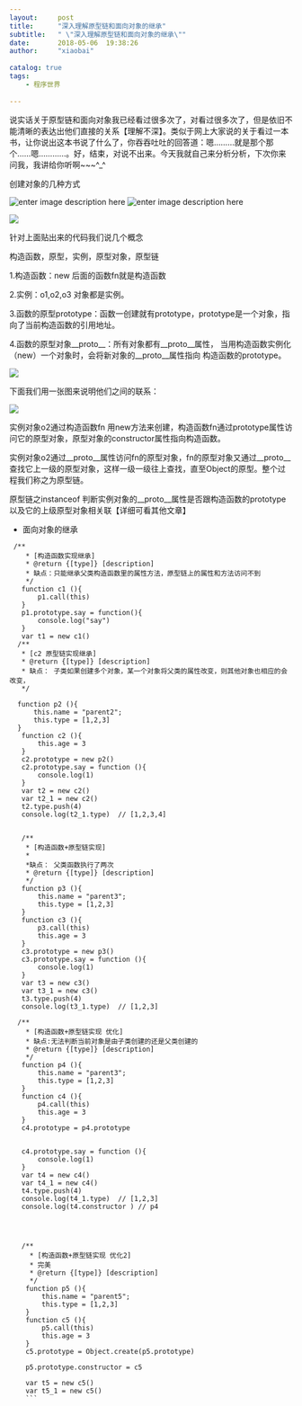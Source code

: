 ```yaml
---
layout:     post
title:      "深入理解原型链和面向对象的继承"
subtitle:   " \"深入理解原型链和面向对象的继承\""
date:       2018-05-06  19:38:26 
author:     "xiaobai"
 
catalog: true
tags:
    - 程序世界
     
---
```


说实话关于原型链和面向对象我已经看过很多次了，对看过很多次了，但是依旧不能清晰的表达出他们直接的关系【理解不深】。类似于网上大家说的关于看过一本书，让你说出这本书说了什么了，你吞吞吐吐的回答道：嗯………就是那个那个……嗯…………。好，结束，对说不出来。今天我就自己来分析分析，下次你来问我，我讲给你听啊~~~^_^

创建对象的几种方式

![enter image description here](https://img-blog.csdn.net/2018042918191377?watermark/2/text/aHR0cHM6Ly9ibG9nLmNzZG4ubmV0L3dlaXhpbl8zNjg1MjIzNQ==/font/5a6L5L2T/fontsize/400/fill/I0JBQkFCMA==/dissolve/70)
![enter image description here](https://img-blog.csdn.net/2018042918191377?watermark/2/text/aHR0cHM6Ly9ibG9nLmNzZG4ubmV0L3dlaXhpbl8zNjg1MjIzNQ==/font/5a6L5L2T/fontsize/400/fill/I0JBQkFCMA==/dissolve/70)

![](https://img-blog.csdn.net/20180429181853243?watermark/2/text/aHR0cHM6Ly9ibG9nLmNzZG4ubmV0L3dlaXhpbl8zNjg1MjIzNQ==/font/5a6L5L2T/fontsize/400/fill/I0JBQkFCMA==/dissolve/70)

针对上面贴出来的代码我们说几个概念

 构造函数，原型，实例，原型对象，原型链

1.构造函数：new 后面的函数fn就是构造函数

2.实例：o1,o2,o3 对象都是实例。

3.函数的原型prototype：函数一创建就有prototype，prototype是一个对象，指向了当前构造函数的引用地址。

4.函数的原型对象__proto__：所有对象都有__proto__属性， 当用构造函数实例化（new）一个对象时，会将新对象的__proto__属性指向 构造函数的prototype。

![](https://img-blog.csdn.net/20180429182417640?watermark/2/text/aHR0cHM6Ly9ibG9nLmNzZG4ubmV0L3dlaXhpbl8zNjg1MjIzNQ==/font/5a6L5L2T/fontsize/400/fill/I0JBQkFCMA==/dissolve/70)

下面我们用一张图来说明他们之间的联系：

![](https://img-blog.csdn.net/20180506182851429)



实例对象o2通过构造函数fn 用new方法来创建，构造函数fn通过prototype属性访问它的原型对象，原型对象的constructor属性指向构造函数。

实例对象o2通过__proto__属性访问fn的原型对象，fn的原型对象又通过__proto__ 查找它上一级的原型对象，这样一级一级往上查找，直至Object的原型。整个过程我们称之为原型链。

原型链之instanceof 
判断实例对象的__proto__属性是否跟构造函数的prototype以及它的上级原型对象相关联【详细可看其他文章】

 - 面向对象的继承
 ```
  /**
     * [构造函数实现继承]
     * @return {[type]} [description]
     * 缺点：只能继承父类构造函数里的属性方法，原型链上的属性和方法访问不到
     */
    function c1 (){
        p1.call(this)
    }
    p1.prototype.say = function(){
        console.log("say")
    }
    var t1 = new c1()
   /**
    * [c2 原型链实现继承]
    * @return {[type]} [description]
    * 缺点： 子类如果创建多个对象，某一个对象将父类的属性改变，则其他对象也相应的会改变，
    */
   
   function p2 (){
       this.name = "parent2";
       this.type = [1,2,3]
   }
    function c2 (){
        this.age = 3
    }
    c2.prototype = new p2()
    c2.prototype.say = function (){
        console.log(1)
    } 
    var t2 = new c2()
    var t2_1 = new c2()
    t2.type.push(4)
    console.log(t2_1.type)  // [1,2,3,4]
 
 
    /**
     * [构造函数+原型链实现]
     *
     *缺点： 父类函数执行了两次
     * @return {[type]} [description]
     */
    function p3 (){
        this.name = "parent3";
        this.type = [1,2,3]
    }
    function c3 (){
        p3.call(this)
        this.age = 3
    }
    c3.prototype = new p3()
    c3.prototype.say = function (){
        console.log(1)
    } 
    var t3 = new c3()
    var t3_1 = new c3()
    t3.type.push(4)
    console.log(t3_1.type)  // [1,2,3]
   
   /**
     * [构造函数+原型链实现 优化]
     * 缺点:无法判断当前对象是由子类创建的还是父类创建的
     * @return {[type]} [description]
     */
    function p4 (){
        this.name = "parent3";
        this.type = [1,2,3]
    }
    function c4 (){
        p4.call(this)
        this.age = 3
    }
    c4.prototype = p4.prototype
 
 
    c4.prototype.say = function (){
        console.log(1)
    } 
    var t4 = new c4()
    var t4_1 = new c4()
    t4.type.push(4)
    console.log(t4_1.type)  // [1,2,3]
    console.log(t4.constructor ) // p4
 
 
 
 
    /**
      * [构造函数+原型链实现 优化2]
      * 完美
      * @return {[type]} [description]
      */
     function p5 (){
         this.name = "parent5";
         this.type = [1,2,3]
     }
     function c5 (){
         p5.call(this)
         this.age = 3
     }
     c5.prototype = Object.create(p5.prototype)
    
     p5.prototype.constructor = c5
    
     var t5 = new c5()
     var t5_1 = new c5()
     ```















